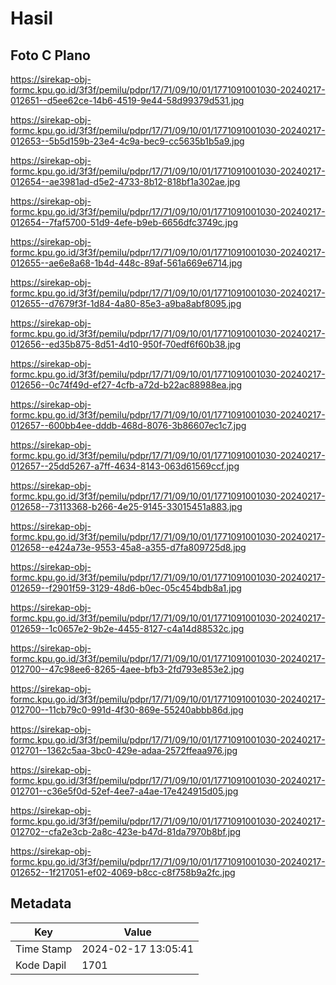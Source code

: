 # Hasil

## Foto C Plano

https://sirekap-obj-formc.kpu.go.id/3f3f/pemilu/pdpr/17/71/09/10/01/1771091001030-20240217-012651--d5ee62ce-14b6-4519-9e44-58d99379d531.jpg

https://sirekap-obj-formc.kpu.go.id/3f3f/pemilu/pdpr/17/71/09/10/01/1771091001030-20240217-012653--5b5d159b-23e4-4c9a-bec9-cc5635b1b5a9.jpg

https://sirekap-obj-formc.kpu.go.id/3f3f/pemilu/pdpr/17/71/09/10/01/1771091001030-20240217-012654--ae3981ad-d5e2-4733-8b12-818bf1a302ae.jpg

https://sirekap-obj-formc.kpu.go.id/3f3f/pemilu/pdpr/17/71/09/10/01/1771091001030-20240217-012654--7faf5700-51d9-4efe-b9eb-6656dfc3749c.jpg

https://sirekap-obj-formc.kpu.go.id/3f3f/pemilu/pdpr/17/71/09/10/01/1771091001030-20240217-012655--ae6e8a68-1b4d-448c-89af-561a669e6714.jpg

https://sirekap-obj-formc.kpu.go.id/3f3f/pemilu/pdpr/17/71/09/10/01/1771091001030-20240217-012655--d7679f3f-1d84-4a80-85e3-a9ba8abf8095.jpg

https://sirekap-obj-formc.kpu.go.id/3f3f/pemilu/pdpr/17/71/09/10/01/1771091001030-20240217-012656--ed35b875-8d51-4d10-950f-70edf6f60b38.jpg

https://sirekap-obj-formc.kpu.go.id/3f3f/pemilu/pdpr/17/71/09/10/01/1771091001030-20240217-012656--0c74f49d-ef27-4cfb-a72d-b22ac88988ea.jpg

https://sirekap-obj-formc.kpu.go.id/3f3f/pemilu/pdpr/17/71/09/10/01/1771091001030-20240217-012657--600bb4ee-dddb-468d-8076-3b86607ec1c7.jpg

https://sirekap-obj-formc.kpu.go.id/3f3f/pemilu/pdpr/17/71/09/10/01/1771091001030-20240217-012657--25dd5267-a7ff-4634-8143-063d61569ccf.jpg

https://sirekap-obj-formc.kpu.go.id/3f3f/pemilu/pdpr/17/71/09/10/01/1771091001030-20240217-012658--73113368-b266-4e25-9145-33015451a883.jpg

https://sirekap-obj-formc.kpu.go.id/3f3f/pemilu/pdpr/17/71/09/10/01/1771091001030-20240217-012658--e424a73e-9553-45a8-a355-d7fa809725d8.jpg

https://sirekap-obj-formc.kpu.go.id/3f3f/pemilu/pdpr/17/71/09/10/01/1771091001030-20240217-012659--f2901f59-3129-48d6-b0ec-05c454bdb8a1.jpg

https://sirekap-obj-formc.kpu.go.id/3f3f/pemilu/pdpr/17/71/09/10/01/1771091001030-20240217-012659--1c0657e2-9b2e-4455-8127-c4a14d88532c.jpg

https://sirekap-obj-formc.kpu.go.id/3f3f/pemilu/pdpr/17/71/09/10/01/1771091001030-20240217-012700--47c98ee6-8265-4aee-bfb3-2fd793e853e2.jpg

https://sirekap-obj-formc.kpu.go.id/3f3f/pemilu/pdpr/17/71/09/10/01/1771091001030-20240217-012700--11cb79c0-991d-4f30-869e-55240abbb86d.jpg

https://sirekap-obj-formc.kpu.go.id/3f3f/pemilu/pdpr/17/71/09/10/01/1771091001030-20240217-012701--1362c5aa-3bc0-429e-adaa-2572ffeaa976.jpg

https://sirekap-obj-formc.kpu.go.id/3f3f/pemilu/pdpr/17/71/09/10/01/1771091001030-20240217-012701--c36e5f0d-52ef-4ee7-a4ae-17e424915d05.jpg

https://sirekap-obj-formc.kpu.go.id/3f3f/pemilu/pdpr/17/71/09/10/01/1771091001030-20240217-012702--cfa2e3cb-2a8c-423e-b47d-81da7970b8bf.jpg

https://sirekap-obj-formc.kpu.go.id/3f3f/pemilu/pdpr/17/71/09/10/01/1771091001030-20240217-012652--1f217051-ef02-4069-b8cc-c8f758b9a2fc.jpg


## Metadata

| Key        | Value               |
| ---------- | ------------------- |
| Time Stamp | 2024-02-17 13:05:41 |
| Kode Dapil | 1701                |



